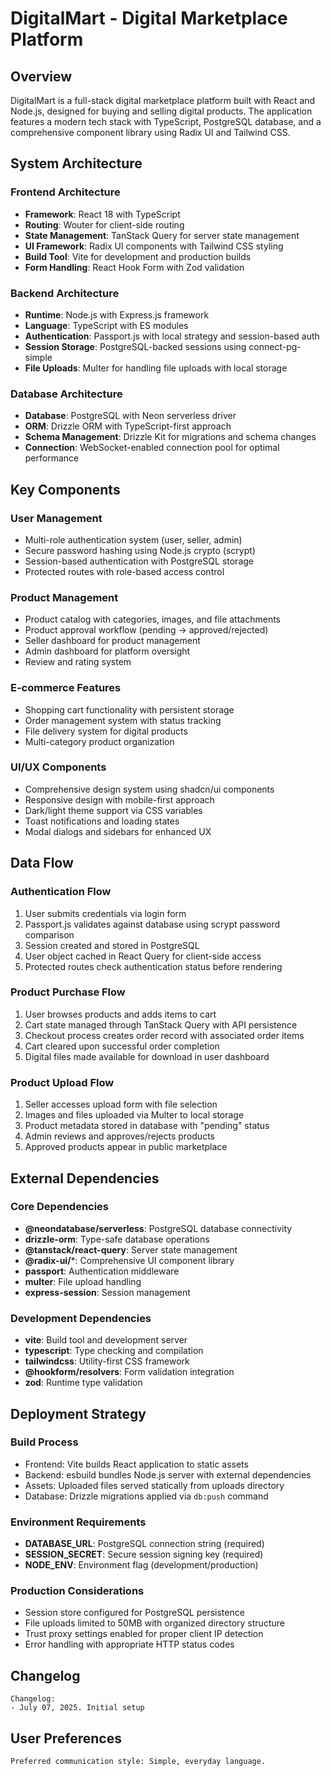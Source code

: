 # DigitalMart - Digital Marketplace Platform

## Overview

DigitalMart is a full-stack digital marketplace platform built with React and Node.js, designed for buying and selling digital products. The application features a modern tech stack with TypeScript, PostgreSQL database, and a comprehensive component library using Radix UI and Tailwind CSS.

## System Architecture

### Frontend Architecture
- **Framework**: React 18 with TypeScript
- **Routing**: Wouter for client-side routing
- **State Management**: TanStack Query for server state management
- **UI Framework**: Radix UI components with Tailwind CSS styling
- **Build Tool**: Vite for development and production builds
- **Form Handling**: React Hook Form with Zod validation

### Backend Architecture
- **Runtime**: Node.js with Express.js framework
- **Language**: TypeScript with ES modules
- **Authentication**: Passport.js with local strategy and session-based auth
- **Session Storage**: PostgreSQL-backed sessions using connect-pg-simple
- **File Uploads**: Multer for handling file uploads with local storage

### Database Architecture
- **Database**: PostgreSQL with Neon serverless driver
- **ORM**: Drizzle ORM with TypeScript-first approach
- **Schema Management**: Drizzle Kit for migrations and schema changes
- **Connection**: WebSocket-enabled connection pool for optimal performance

## Key Components

### User Management
- Multi-role authentication system (user, seller, admin)
- Secure password hashing using Node.js crypto (scrypt)
- Session-based authentication with PostgreSQL storage
- Protected routes with role-based access control

### Product Management
- Product catalog with categories, images, and file attachments
- Product approval workflow (pending → approved/rejected)
- Seller dashboard for product management
- Admin dashboard for platform oversight
- Review and rating system

### E-commerce Features
- Shopping cart functionality with persistent storage
- Order management system with status tracking
- File delivery system for digital products
- Multi-category product organization

### UI/UX Components
- Comprehensive design system using shadcn/ui components
- Responsive design with mobile-first approach
- Dark/light theme support via CSS variables
- Toast notifications and loading states
- Modal dialogs and sidebars for enhanced UX

## Data Flow

### Authentication Flow
1. User submits credentials via login form
2. Passport.js validates against database using scrypt password comparison
3. Session created and stored in PostgreSQL
4. User object cached in React Query for client-side access
5. Protected routes check authentication status before rendering

### Product Purchase Flow
1. User browses products and adds items to cart
2. Cart state managed through TanStack Query with API persistence
3. Checkout process creates order record with associated order items
4. Cart cleared upon successful order completion
5. Digital files made available for download in user dashboard

### Product Upload Flow
1. Seller accesses upload form with file selection
2. Images and files uploaded via Multer to local storage
3. Product metadata stored in database with "pending" status
4. Admin reviews and approves/rejects products
5. Approved products appear in public marketplace

## External Dependencies

### Core Dependencies
- **@neondatabase/serverless**: PostgreSQL database connectivity
- **drizzle-orm**: Type-safe database operations
- **@tanstack/react-query**: Server state management
- **@radix-ui/***: Comprehensive UI component library
- **passport**: Authentication middleware
- **multer**: File upload handling
- **express-session**: Session management

### Development Dependencies
- **vite**: Build tool and development server
- **typescript**: Type checking and compilation
- **tailwindcss**: Utility-first CSS framework
- **@hookform/resolvers**: Form validation integration
- **zod**: Runtime type validation

## Deployment Strategy

### Build Process
- Frontend: Vite builds React application to static assets
- Backend: esbuild bundles Node.js server with external dependencies
- Assets: Uploaded files served statically from uploads directory
- Database: Drizzle migrations applied via `db:push` command

### Environment Requirements
- **DATABASE_URL**: PostgreSQL connection string (required)
- **SESSION_SECRET**: Secure session signing key (required)
- **NODE_ENV**: Environment flag (development/production)

### Production Considerations
- Session store configured for PostgreSQL persistence
- File uploads limited to 50MB with organized directory structure
- Trust proxy settings enabled for proper client IP detection
- Error handling with appropriate HTTP status codes

## Changelog

```
Changelog:
- July 07, 2025. Initial setup
```

## User Preferences

```
Preferred communication style: Simple, everyday language.
```
